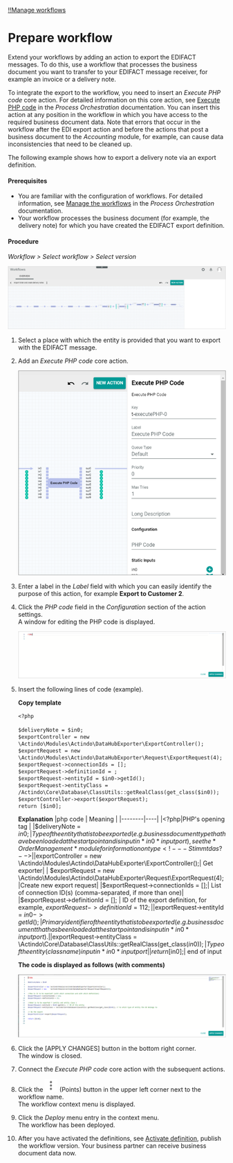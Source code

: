 [!!Manage workflows](../../ActindoWorkFlow/Operation/01_ManageWorkflows.md)

# Prepare workflow

Extend your workflows by adding an action to export the EDIFACT messages. To do this, use a workflow that processes the business document you want to transfer to your EDIFACT message receiver, for example an invoice or a delivery note. 

To integrate the export to the workflow, you need to insert an
*Execute PHP code* core action. For detailed information on this core action, see [Execute PHP code](../../ActindoWorkFlow/UserInterface/08_CoreActions.md#execute-php-code) in the *Process Orchestration* documentation. You can insert this action at any position in the workflow in which you have access to the required business document data. Note that errors that occur in the workflow after the EDI export action and before the actions that post a business document to the *Accounting* module, for example, can cause data inconsistencies that need to be cleaned up.

The following example shows how to export a delivery note via an export definition.


#### Prerequisites

- You are familiar with the configuration of workflows. For detailed information, see [Manage the workflows](../../ActindoWorkFlow/Operation/01_ManageWorkflows.md) in the *Process Orchestration* documentation. 
- Your workflow processes the business document (for example, the delivery note) for which you have created the EDIFACT export definition. 


#### Procedure

*Workflow > Select workflow > Select version*

![Workflow versions](../../Assets/Screenshots/ActindoWorkFlow/Workflows/WorkflowEditor.png "[Workflow editor]")

1. Select a place with which the entity is provided that you want to export with the EDIFACT message.

2. Add an *Execute PHP code* core action.

    ![Add Execute PHP code](../../Assets/Screenshots/EDI/Operation/WorkflowExecutePHPCode.png "[Add Execute PHP code]")

3. Enter a label in the *Label* field with which you can easily identify the purpose of this action, for example **Export to Customer 2**.

4. Click the *PHP code* field in the *Configuration* section of the action settings.   
    A window for editing the PHP code is displayed.

    ![PHP code input window](../../Assets/Screenshots/EDI/Operation/WorkflowPHPInputWindow.png "[PHP code input window]")

5. Insert the following lines of code (example).

    **Copy template**
    ```
    <?php
 
    $deliveryNote = $in0;
    $exportController = new \Actindo\Modules\Actindo\DataHubExporter\ExportController();
    $exportRequest = new  \Actindo\Modules\Actindo\DataHubExporter\Request\ExportRequest(4);   
    $exportRequest->connectionIds = []; 
    $exportRequest->definitionId = ;    
    $exportRequest->entityId = $in0->getId();
    $exportRequest->entityClass = /Actindo\Core\Database\ClassUtils::getRealClass(get_class($in0));  
    $exportController->export($exportRequest);
    return [$in0];
    ```
    

    **Explanation**
    |php code | Meaning |
    |--------|----|
    |<?php|PHP's opening tag     |
    |$deliveryNote = $in0;| Type of the entity that is to be exported (e.g. business document type that have been loaded at the start point and is input in *in0* input port), see the *Order Management* module for information on type <!---Stimmt das?-->|
    |$exportController = new \Actindo\Modules\Actindo\DataHubExporter\ExportController();| Get exporter|
    | $exportRequest = new \Actindo\Modules\Actindo\DataHubExporter\Request\ExportRequest(4);|Create new export request|  
    |$exportRequest->connectionIds = [];| List of connection ID(s) (comma-separated, if more than one)|
    |$exportRequest->definitionId = []; | ID of the export definition, for example, $exportRequest->definitionId = 112;|
    |$exportRequest->entityId = $in0->getId(); | Primary identifier of the entity that is to be exported (e.g. business document that has been loaded at the start point and is input in *in0* input port).|
    |$exportRequest->entityClass = \Actindo\Core\Database\ClassUtils::getRealClass(get_class($in0));| Type of the entity (class name) input in *in0* input port|
    |return [$in0];| end of input

    **The code is displayed as follows (with comments)**

    ![PHP code example](../../Assets/Screenshots/EDI/Operation/WorfflowPHPCodeExample.png "[PHP code example]")
     
5. Click the [APPLY CHANGES] button in the bottom right corner.   
    The window is closed.

6. Connect the *Execute PHP code* core action with the subsequent actions.

7. Click the ![Points](../../Assets/Icons/Points02.png "[Points]") (Points) button in the upper left corner next to the workflow name.   
  The workflow context menu is displayed.

8. Click the *Deploy* menu entry in the context menu.   
  The workflow has been deployed. 
  
9. After you have activated the definitions, see [Activate definition](01_ManageDefinitions.md#activate-definition), publish the workflow version.
  Your business partner can receive business document data now.
